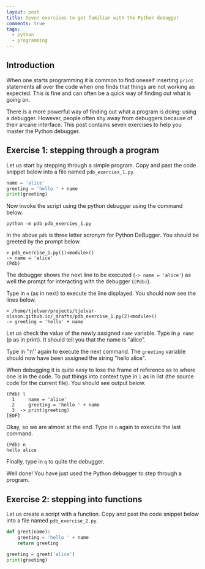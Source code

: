 ```yaml
---
layout: post
title: Seven exercises to get familiar with the Python debugger
comments: true
tags:
  - python
  - programming
---
```


## Introduction

When one starts programming it is common to find oneself inserting ``print``
statements all over the code when one finds that things are not working as
expected. This is fine and can often be a quick way of finding out what is
going on.

There is a more powerful way of finding out what a program is doing: using a
debugger. However, people often shy away from debuggers because of their arcane
interface. This post contains seven exercises to help you master the Python
debugger.

## Exercise 1: stepping through a program

Let us start by stepping through a simple program. Copy and past the code
snippet below into a file named ``pdb_exercies_1.py``.

```python
name = 'alice'
greeting = 'hello ' + name
print(greeting)
```

Now invoke the script using the python debugger using the command below.

```
python -m pdb pdb_exercies_1.py
```

In the above ``pdb`` is three letter acronym for Python DeBugger. You should be greeted by the prompt below.

```
> pdb_exercise_1.py(1)<module>()
-> name = 'alice'
(Pdb) 
```

The debugger shows the next line to be executed (``-> name = 'alice'``) as well
the prompt for interacting with the debugger (``(Pdb)``).

Type in ``n`` (as in next) to execute the line displayed. You should now see the lines below.

```
> /home/tjelvar/projects/tjelvar-olsson.github.io/_drafts/pdb_exercise_1.py(2)<module>()
-> greeting = 'hello' + name
```

Let us check the value of the newly assigned ``name`` variable. Type in ``p
name`` (p as in print). It should tell you that the name is "alice".

Type in ''n'' again to execute the next command. The ``greeting`` variable
should now have been assigned the string "hello alice".

When debugging it is quite easy to lose the frame of reference as to where one
is in the code. To put things into context type in ``l`` as in list (the source
code for the current file). You should see output below.

```
(Pdb) l
  1     name = 'alice'
  2     greeting = 'hello ' + name
  3  -> print(greeting)
[EOF]
```

Okay, so we are almost at the end. Type in ``n`` again to execute the last command.

```
(Pdb) n
hello alice
```

Finally, type in ``q`` to quite the debugger.

Well done! You have just used the Python debugger to step through a program.


## Exercise 2: stepping into functions

Let us create a script with a function. Copy and past the code snippet below
into a file named ``pdb_exercise_2.py``.

```python
def greet(name):
    greeting = 'hello ' + name
    return greeting

greeting = greet('alice')
print(greeting)
```
